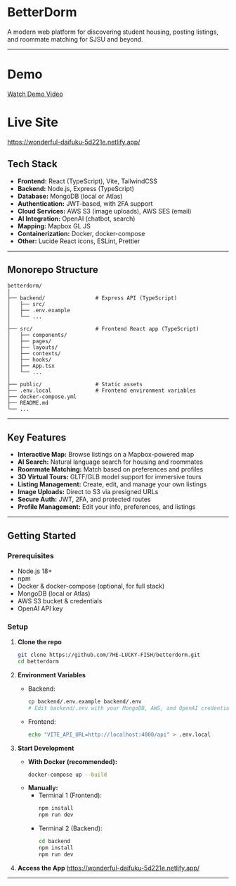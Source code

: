 # BetterDorm

A modern web platform for discovering student housing, posting listings, and roommate matching for SJSU and beyond. 

---
# Demo
[Watch Demo Video](https://drive.google.com/file/d/1IIMk-0MWOGf2fjMbeUr5U74lz-j-Nf-G/view?usp=sharing)



# Live Site
https://wonderful-daifuku-5d221e.netlify.app/

## Tech Stack

- **Frontend:** React (TypeScript), Vite, TailwindCSS
- **Backend:** Node.js, Express (TypeScript)
- **Database:** MongoDB (local or Atlas)
- **Authentication:** JWT-based, with 2FA support
- **Cloud Services:** AWS S3 (image uploads), AWS SES (email)
- **AI Integration:** OpenAI (chatbot, search)
- **Mapping:** Mapbox GL JS
- **Containerization:** Docker, docker-compose
- **Other:** Lucide React icons, ESLint, Prettier

---

## Monorepo Structure

```
betterdorm/
│
├── backend/                # Express API (TypeScript)
│   ├── src/
│   ├── .env.example
│   └── ...
│
├── src/                    # Frontend React app (TypeScript)
│   ├── components/
│   ├── pages/
│   ├── layouts/
│   ├── contexts/
│   ├── hooks/
│   ├── App.tsx
│   └── ...
│
├── public/                 # Static assets
├── .env.local              # Frontend environment variables
├── docker-compose.yml
├── README.md
└── ...
```

---

## Key Features

- **Interactive Map:** Browse listings on a Mapbox-powered map
- **AI Search:** Natural language search for housing and roommates
- **Roommate Matching:** Match based on preferences and profiles
- **3D Virtual Tours:** GLTF/GLB model support for immersive tours
- **Listing Management:** Create, edit, and manage your own listings
- **Image Uploads:** Direct to S3 via presigned URLs
- **Secure Auth:** JWT, 2FA, and protected routes
- **Profile Management:** Edit your info, preferences, and listings

---

## Getting Started

### Prerequisites

- Node.js 18+
- npm
- Docker & docker-compose (optional, for full stack)
- MongoDB (local or Atlas)
- AWS S3 bucket & credentials
- OpenAI API key

### Setup

1. **Clone the repo**
   ```bash
   git clone https://github.com/7HE-LUCKY-FISH/betterdorm.git
   cd betterdorm
   ```

2. **Environment Variables**
   - Backend:  
     ```bash
     cp backend/.env.example backend/.env
     # Edit backend/.env with your MongoDB, AWS, and OpenAI credentials
     ```
   - Frontend:  
     ```bash
     echo "VITE_API_URL=http://localhost:4000/api" > .env.local
     ```

3. **Start Development**
   - **With Docker (recommended):**
     ```bash
     docker-compose up --build
     ```
   - **Manually:**
     - Terminal 1 (Frontend):
       ```bash
       npm install
       npm run dev
       ```
     - Terminal 2 (Backend):
       ```bash
       cd backend
       npm install
       npm run dev
       ```

4. **Access the App**
   https://wonderful-daifuku-5d221e.netlify.app/

---
